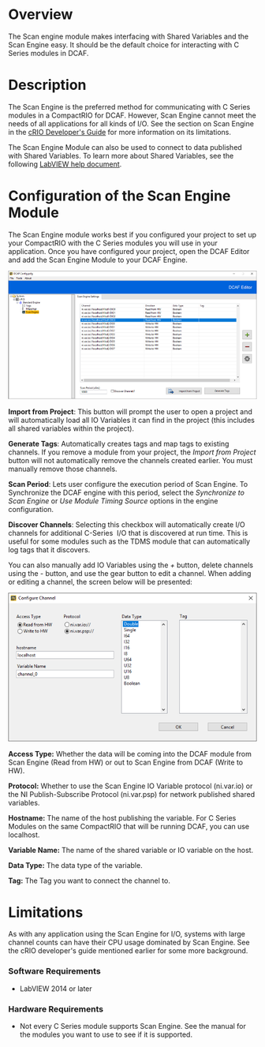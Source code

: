 # Overview

The Scan engine module makes interfacing with Shared Variables and the Scan Engine easy. It should be the default choice for interacting with C Series modules in DCAF.

# Description

The Scan Engine is the preferred method for communicating with C Series modules in a CompactRIO for DCAF. However, Scan Engine cannot meet the needs of all applications for all kinds of I/O. See the section on Scan Engine in the [cRIO Developer's Guide](http://www.ni.com/pdf/products/us/fullcriodevguide.pdf) for more information on its limitations.

The Scan Engine Module can also be used to connect to data published with Shared Variables. To learn more about Shared Variables, see the following [LabVIEW help document](http://zone.ni.com/reference/en-XX/help/371361G-01/lvconcepts/usingdynvarapi/).

# Configuration of the Scan Engine Module

The Scan Engine module works best if you configured your project to set up your CompactRIO with the C Series modules you will use in your application. Once you have configured your project, open the DCAF Editor and add the Scan Engine Module to your DCAF Engine.

![scanengine.png](Documentation/ScanEngineSettings.png)

**Import from Project**: This button will prompt the user to open a project and will automatically load all IO Variables it can find in the project (this includes all shared variables within the project). 

**Generate Tags**: Automatically creates tags and map tags to existing channels. If you remove a module from your project, the *Import from Project* button will not automatically remove the channels created earlier. You must manually remove those channels.

**Scan Period**: Lets user configure the execution period of Scan Engine. To Synchronize the DCAF engine with this period, select the *Synchronize to Scan Engine* or *Use Module Timing Source* options in the engine configuration.

**Discover Channels**: Selecting this checkbox will automatically create I/O channels for additional C-Series  I/O that is discovered at run time. This is useful for some modules such as the TDMS module that can automatically log tags that it discovers.

You can also manually add IO Variables using the *+* button, delete channels using the *-* button, and use the gear button to edit a channel. When adding or editing a channel, the screen below will be presented:

![scanconfig.png](Documentation/ConfigureChannel.png)

**Access Type:** Whether the data will be coming into the DCAF module from Scan Engine (Read from HW) or out to Scan Engine from DCAF (Write to HW).

**Protocol:** Whether to use the Scan Engine IO Variable protocol (ni.var.io) or the NI Publish-Subscribe Protocol (ni.var.psp) for network published shared variables.

**Hostname:** The name of the host publishing the variable. For C Series Modules on the same CompactRIO that will be running DCAF, you can use localhost.

**Variable Name:** The name of the shared variable or IO variable on the host.

**Data Type:** The data type of the variable.

**Tag:** The Tag you want to connect the channel to.

# Limitations

As with any application using the Scan Engine for I/O, systems with large channel counts can have their CPU usage dominated by Scan Engine. See the cRIO developer's guide mentioned earlier for some more background.

### Software Requirements

+   LabVIEW 2014 or later

### Hardware Requirements

+   Not every C Series module supports Scan Engine. See the manual for the modules you want to use to see if it is supported.
